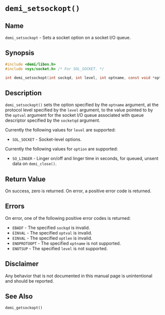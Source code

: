 # `demi_setsockopt()`

## Name

`demi_setsockopt` - Sets a socket option on a socket I/O queue.

## Synopsis

```c
#include <demi/libos.h>
#include <sys/socket.h> /* For SOL_SOCKET. */

int demi_setsockopt(int sockqd, int level, int optname, const void *optval, socklen_t optlen);
```

## Description

`demi_setsockopt()` sets the option specified by the `optname` argument, at the protocol level specified by the `level`
argument, to the value pointed to by the `optval` argument for the socket I/O queue associated with queue descriptor
specified by the `socketqd` argument.

Currently the following values for `level` are supported:

- `SOL_SOCKET` - Socket-level options.

Currently the following values for `option` are supported:

- `SO_LINGER` - Linger on/off and linger time in seconds, for queued, unsent data on `demi_close()`.

## Return Value

On success, zero is returned. On error, a positive error code is returned.

## Errors

On error, one of the following positive error codes is returned:

- `EBADF` - The specified `sockqd` is invalid.
- `EINVAL` - The specified `optval` is invalid.
- `EINVAL` - The specified `optlen` is invalid.
- `ENOPROTOOPT` - The specified `optname` is not supported.
- `ENOTSUP` - The specified `level` is not supported.

## Disclaimer

Any behavior that is not documented in this manual page is unintentional and should be reported.

## See Also

`demi_getsockopt()`
